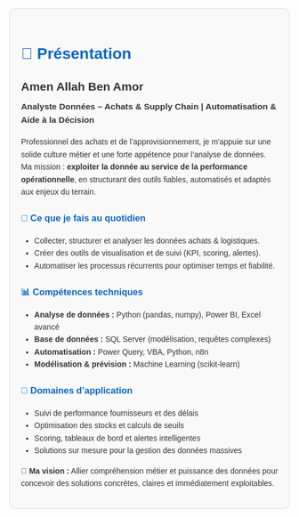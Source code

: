 <!-- Présentation d'Amen Allah Ben Amor -->
<div style="font-family: Arial, sans-serif; line-height: 1.6; background: #f9f9f9; padding: 20px; border-radius: 10px; border: 1px solid #ddd; color: #333; max-width: 900px; margin: auto;">

  <h1 style="color: #0A66C2;">👋 Présentation</h1>

  <h2 style="margin-top: 10px;">Amen Allah Ben Amor</h2>
  <p style="font-size: 1.1em; margin-top: -10px;"><strong>Analyste Données – Achats & Supply Chain | Automatisation & Aide à la Décision</strong></p>

  <p>
    Professionnel des achats et de l’approvisionnement, je m'appuie sur une solide culture métier et une forte appétence pour l’analyse de données.
    Ma mission : <strong>exploiter la donnée au service de la performance opérationnelle</strong>, en structurant des outils fiables, automatisés et adaptés aux enjeux du terrain.
  </p>

  <h3 style="color: #0A66C2;">🎯 Ce que je fais au quotidien</h3>
  <ul>
    <li>Collecter, structurer et analyser les données achats & logistiques.</li>
    <li>Créer des outils de visualisation et de suivi (KPI, scoring, alertes).</li>
    <li>Automatiser les processus récurrents pour optimiser temps et fiabilité.</li>
  </ul>

  <h3 style="color: #0A66C2;">📊 Compétences techniques</h3>
  <ul>
    <li><strong>Analyse de données :</strong> Python (pandas, numpy), Power BI, Excel avancé</li>
    <li><strong>Base de données :</strong> SQL Server (modélisation, requêtes complexes)</li>
    <li><strong>Automatisation :</strong> Power Query, VBA, Python, n8n</li>
    <li><strong>Modélisation & prévision :</strong> Machine Learning (scikit-learn)</li>
  </ul>

  <h3 style="color: #0A66C2;">🧩 Domaines d’application</h3>
  <ul>
    <li>Suivi de performance fournisseurs et des délais</li>
    <li>Optimisation des stocks et calculs de seuils</li>
    <li>Scoring, tableaux de bord et alertes intelligentes</li>
    <li>Solutions sur mesure pour la gestion des données massives</li>
  </ul>

  <p><strong>🔗 Ma vision :</strong> Allier compréhension métier et puissance des données pour concevoir des solutions concrètes, claires et immédiatement exploitables.</p>

</div>

